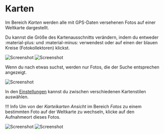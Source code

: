 # Karten #
Im Bereich *Karten* werden alle mit GPS-Daten versehenen Fotos auf einer Weltkarte dargestellt.

Du kannst die Größe des Kartenausschnitts verändern, indem du entweder :material-plus: und :material-minus: verwendest oder 
auf einen der blauen Kreise (Fotokollektoren) klickst.

![Screenshot](img/places-1.png)
![Screenshot](img/places-2.png)

Wenn du nach etwas suchst, werden nur Fotos, die der Suche entsprechen angezeigt.

![Screenshot](img/places-3.png)

In den [Einstellungen](../settings/general.md) kannst du zwischen verschiedenen Kartenstilen auswählen.

!!! Info
    Um von der *Karteikarten Ansicht* im Bereich *Fotos* zu einem bestimmten Foto auf der Weltkarte zu wechseln, klicke auf den Aufnahmeort dieses Fotos.

   ![Screenshot](img/places-animation-1.png)
   ![Screenshot](img/places-animation-2.png)
